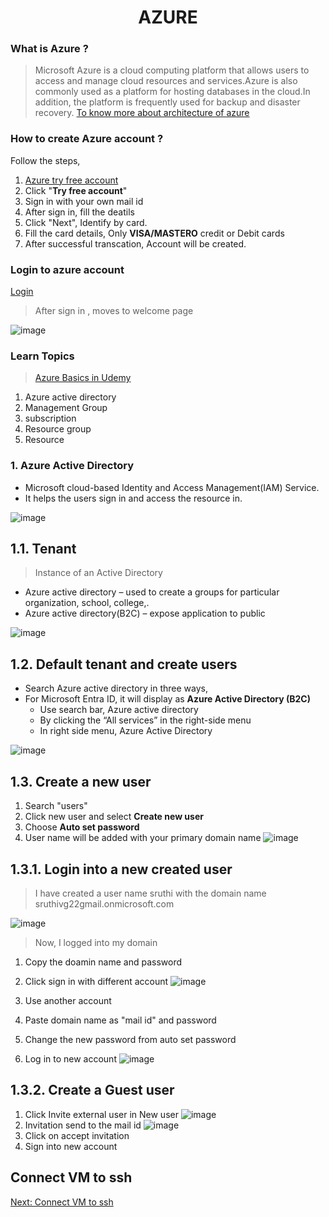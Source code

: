 <div align="center"><h1> AZURE</h1></div>

### What is Azure ? 
> Microsoft Azure is a cloud computing platform that allows users to access and manage cloud resources and services.Azure is also commonly used as a platform for hosting databases in the cloud.In addition, the platform is frequently used for backup and disaster recovery.
> [To know more about architecture of azure](https://www.geeksforgeeks.org/how-microsoft-azure-works/)
### How to create Azure account ?
Follow the steps,
1. [Azure try free account](https://azure.microsoft.com/en-in/pricing/purchase-options/azure-account?icid=azurefreeaccount)
2. Click "<b>Try free account</b>"
3. Sign in with your own mail id
4. After sign in, fill the deatils
5. Click "Next", Identify by card.
6. Fill the card details, Only <b>VISA/MASTERO</b> credit or Debit cards
7. After successful transcation, Account will be created.
### Login to azure account
[Login](https://azure.microsoft.com/en-in/get-started/azure-portal)
> After sign in , moves to welcome page

![image](https://github.com/user-attachments/assets/87b1d21a-2cb4-442d-8c64-3d48127978b8)

### Learn Topics
> [Azure Basics in Udemy](https://www.udemy.com/course/azure-basics-part-1/)

1. Azure active directory
2. Management Group
3. subscription
4. Resource group
5. Resource

### 1. Azure Active Directory
* Microsoft cloud-based Identity and Access Management(IAM) Service.
* It helps the users sign in and access the resource in.

![image](https://github.com/user-attachments/assets/80128054-1f9f-45cb-864a-26a175076f20)

## 1.1. Tenant
> Instance of an Active Directory

*	Azure active directory – used to create a groups for particular organization, school, college,.
*	Azure active directory(B2C) – expose application to public

![image](https://github.com/user-attachments/assets/450d5f09-d347-4b1f-8fc1-3d162b3146cd)

## 1.2. Default tenant and create users
* Search Azure active directory in three ways,
* For Microsoft Entra ID, it will display as <b>Azure Active Directory (B2C)</b>
    * Use search bar, Azure active directory
    * By clicking the “All services”  in the right-side menu
    * In right side menu, Azure Active Directory 

![image](https://github.com/user-attachments/assets/922f16c2-562f-486f-873a-62fdac323ec6)

## 1.3. Create a new user
1. Search "users"
2. Click new user and select <b>Create new user</b>
3. Choose <b>Auto set password</b>
4. User name will be added with your primary domain name
![image](https://github.com/user-attachments/assets/c3d4edc2-321a-45d9-8d3a-6dd7ef02f377)

## 1.3.1. Login into a new created user
> I have created a user name sruthi with the domain name sruthivg22gmail.onmicrosoft.com

![image](https://github.com/user-attachments/assets/84cc2a9b-4c36-4fcc-8c08-79c066cd7285)

> Now, I logged into my domain
1. Copy the doamin name and password
2. Click sign in with different account
![image](https://github.com/user-attachments/assets/4b239c5c-7ed0-477b-b492-edcf4a7644cd)

3. Use another account
4. Paste domain name as "mail id" and password
5. Change the new password from auto set password
6. Log in to new account
![image](https://github.com/user-attachments/assets/146cfae6-70fe-414c-b82e-5df2e3046e8e)

## 1.3.2. Create a Guest user
1. Click Invite external user in New user
![image](https://github.com/user-attachments/assets/4f796abf-c635-416e-8199-aa51d9b92553)
2. Invitation send to the mail id
![image](https://github.com/user-attachments/assets/f84ee8ed-93ce-4eb2-bac1-7c5d414e5fee)
3. Click on accept invitation
4. Sign into new account

## Connect VM to ssh 
[Next: Connect VM to ssh](https://github.com/Sruthi-22012002/DevOps-Azure/blob/main/Azure/connect%20VM%20to%20ssh.md)











